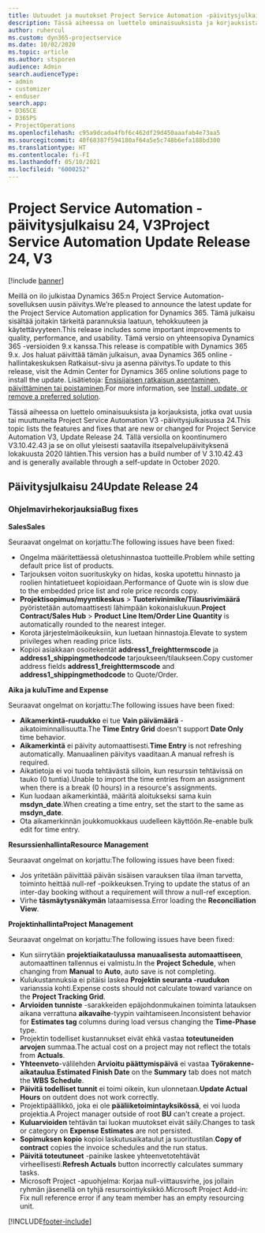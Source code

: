 ```yaml
---
title: Uutuudet ja muutokset Project Service Automation -päivitysjulkaisussa 24, V3
description: Tässä aiheessa on luettelo ominaisuuksista ja korjauksista, jotka ovat käytettävissä Project Service Automation -päivitysjulkaisussa 24, V3.
author: ruhercul
ms.custom: dyn365-projectservice
ms.date: 10/02/2020
ms.topic: article
ms.author: stsporen
audience: Admin
search.audienceType:
- admin
- customizer
- enduser
search.app:
- D365CE
- D365PS
- ProjectOperations
ms.openlocfilehash: c95a9dcada4fbf6c462df29d450aaafab4e73aa5
ms.sourcegitcommit: 40f68387f594180af64a5e5c748b6efa188bd300
ms.translationtype: HT
ms.contentlocale: fi-FI
ms.lasthandoff: 05/10/2021
ms.locfileid: "6000252"
---
```

# <a name="project-service-automation-update-release-24-v3"></a><span data-ttu-id="36814-103">Project Service Automation -päivitysjulkaisu 24, V3</span><span class="sxs-lookup"><span data-stu-id="36814-103">Project Service Automation Update Release 24, V3</span></span>

[!include [banner](../includes/psa-now-project-operations.md)]

<span data-ttu-id="36814-104">Meillä on ilo julkistaa Dynamics 365:n Project Service Automation-sovelluksen uusin päivitys.</span><span class="sxs-lookup"><span data-stu-id="36814-104">We’re pleased to announce the latest update for the Project Service Automation application for Dynamics 365.</span></span> <span data-ttu-id="36814-105">Tämä julkaisu sisältää joitakin tärkeitä parannuksia laatuun, tehokkuuteen ja käytettävyyteen.</span><span class="sxs-lookup"><span data-stu-id="36814-105">This release includes some important improvements to quality, performance, and usability.</span></span> <span data-ttu-id="36814-106">Tämä versio on yhteensopiva Dynamics 365 -versioiden 9.x kanssa.</span><span class="sxs-lookup"><span data-stu-id="36814-106">This release is compatible with Dynamics 365 9.x.</span></span> <span data-ttu-id="36814-107">Jos haluat päivittää tämän julkaisun, avaa Dynamics 365 online -hallintakeskuksen Ratkaisut-sivu ja asenna päivitys.</span><span class="sxs-lookup"><span data-stu-id="36814-107">To update to this release, visit the Admin Center for Dynamics 365 online solutions page to install the update.</span></span> <span data-ttu-id="36814-108">Lisätietoja: [Ensisijaisen ratkaisun asentaminen, päivittäminen tai poistaminen](/power-platform/admin/install-remove-preferred-solution).</span><span class="sxs-lookup"><span data-stu-id="36814-108">For more information, see [Install, update, or remove a preferred solution](/power-platform/admin/install-remove-preferred-solution).</span></span>

<span data-ttu-id="36814-109">Tässä aiheessa on luettelo ominaisuuksista ja korjauksista, jotka ovat uusia tai muuttuneita Project Service Automation V3 -päivitysjulkaisussa 24.</span><span class="sxs-lookup"><span data-stu-id="36814-109">This topic lists the features and fixes that are new or changed for Project Service Automation V3, Update Release 24.</span></span> <span data-ttu-id="36814-110">Tällä versiolla on koontinumero V3.10.42.43 ja se on ollut yleisesti saatavilla itsepalvelupäivityksenä lokakuusta 2020 lähtien.</span><span class="sxs-lookup"><span data-stu-id="36814-110">This version has a build number of V 3.10.42.43 and is generally available through a self-update in October 2020.</span></span>

## <a name="update-release-24"></a><span data-ttu-id="36814-111">Päivitysjulkaisu 24</span><span class="sxs-lookup"><span data-stu-id="36814-111">Update Release 24</span></span>

### <a name="bug-fixes"></a><span data-ttu-id="36814-112">Ohjelmavirhekorjauksia</span><span class="sxs-lookup"><span data-stu-id="36814-112">Bug fixes</span></span>

<span data-ttu-id="36814-113">**Sales**</span><span class="sxs-lookup"><span data-stu-id="36814-113">**Sales**</span></span>

<span data-ttu-id="36814-114">Seuraavat ongelmat on korjattu:</span><span class="sxs-lookup"><span data-stu-id="36814-114">The following issues have been fixed:</span></span>

- <span data-ttu-id="36814-115">Ongelma määritettäessä oletushinnastoa tuotteille.</span><span class="sxs-lookup"><span data-stu-id="36814-115">Problem while setting default price list of products.</span></span>
- <span data-ttu-id="36814-116">Tarjouksen voiton suorituskyky on hidas, koska upotettu hinnasto ja roolien hintatietueet kopioidaan.</span><span class="sxs-lookup"><span data-stu-id="36814-116">Performance of Quote win is slow due to the embedded price list and role price records copy.</span></span>
- <span data-ttu-id="36814-117">**Projektisopimus/myyntikeskus** > **Tuoterivinimike/Tilausrivimäärä** pyöristetään automaattisesti lähimpään kokonaislukuun.</span><span class="sxs-lookup"><span data-stu-id="36814-117">**Project Contract/Sales Hub** > **Product Line Item/Order Line Quantity** is automatically rounded to the nearest integer.</span></span>
- <span data-ttu-id="36814-118">Korota järjestelmäoikeuksiin, kun luetaan hinnastoja.</span><span class="sxs-lookup"><span data-stu-id="36814-118">Elevate to system privileges when reading price lists.</span></span>
- <span data-ttu-id="36814-119">Kopioi asiakkaan osoitekentät **address1_freighttermscode** ja **address1_shippingmethodcode** tarjoukseen/tilaukseen.</span><span class="sxs-lookup"><span data-stu-id="36814-119">Copy customer address fields **address1_freighttermscode** and **address1_shippingmethodcode** to Quote/Order.</span></span> 


<span data-ttu-id="36814-120">**Aika ja kulu**</span><span class="sxs-lookup"><span data-stu-id="36814-120">**Time and Expense**</span></span>

<span data-ttu-id="36814-121">Seuraavat ongelmat on korjattu:</span><span class="sxs-lookup"><span data-stu-id="36814-121">The following issues have been fixed:</span></span>

- <span data-ttu-id="36814-122">**Aikamerkintä-ruudukko** ei tue **Vain päivämäärä** -aikatoiminnallisuutta.</span><span class="sxs-lookup"><span data-stu-id="36814-122">The **Time Entry Grid** doesn't support **Date Only** time behavior.</span></span>
- <span data-ttu-id="36814-123">**Aikamerkintä** ei päivity automaattisesti.</span><span class="sxs-lookup"><span data-stu-id="36814-123">**Time Entry** is not refreshing automatically.</span></span> <span data-ttu-id="36814-124">Manuaalinen päivitys vaaditaan.</span><span class="sxs-lookup"><span data-stu-id="36814-124">A manual refresh is required.</span></span>
- <span data-ttu-id="36814-125">Aikatietoja ei voi tuoda tehtävästä silloin, kun resurssin tehtävissä on tauko (0 tuntia).</span><span class="sxs-lookup"><span data-stu-id="36814-125">Unable to import the time entries from an assignment when there is a break (0 hours) in a resource's assignments.</span></span>
- <span data-ttu-id="36814-126">Kun luodaan aikamerkintää, määritä aloitukseksi sama kuin **msdyn_date**.</span><span class="sxs-lookup"><span data-stu-id="36814-126">When creating a time entry, set the start to the same as **msdyn_date**.</span></span>
- <span data-ttu-id="36814-127">Ota aikamerkinnän joukkomuokkaus uudelleen käyttöön.</span><span class="sxs-lookup"><span data-stu-id="36814-127">Re-enable bulk edit for time entry.</span></span>

<span data-ttu-id="36814-128">**Resurssienhallinta**</span><span class="sxs-lookup"><span data-stu-id="36814-128">**Resource Management**</span></span>

<span data-ttu-id="36814-129">Seuraavat ongelmat on korjattu:</span><span class="sxs-lookup"><span data-stu-id="36814-129">The following issues have been fixed:</span></span>

- <span data-ttu-id="36814-130">Jos yritetään päivittää päivän sisäisen varauksen tilaa ilman tarvetta, toiminto heittää null-ref -poikkeuksen.</span><span class="sxs-lookup"><span data-stu-id="36814-130">Trying to update the status of an inter-day booking without a requirement will throw a null-ref exception.</span></span>
- <span data-ttu-id="36814-131">Virhe **täsmäytysnäkymän** lataamisessa.</span><span class="sxs-lookup"><span data-stu-id="36814-131">Error loading the **Reconciliation View**.</span></span>


<span data-ttu-id="36814-132">**Projektinhallinta**</span><span class="sxs-lookup"><span data-stu-id="36814-132">**Project Management**</span></span>

<span data-ttu-id="36814-133">Seuraavat ongelmat on korjattu:</span><span class="sxs-lookup"><span data-stu-id="36814-133">The following issues have been fixed:</span></span>

- <span data-ttu-id="36814-134">Kun siirrytään **projektiaikataulussa** **manuaalisesta** **automaattiseen**, automaattinen tallennus ei valmistu.</span><span class="sxs-lookup"><span data-stu-id="36814-134">In the **Project Schedule**, when changing from **Manual** to **Auto**, auto save is not completing.</span></span>
- <span data-ttu-id="36814-135">Kulukustannuksia ei pitäisi laskea **Projektin seuranta -ruudukon** varianssia kohti.</span><span class="sxs-lookup"><span data-stu-id="36814-135">Expense costs should not calculate toward variance on the **Project Tracking Grid**.</span></span>
- <span data-ttu-id="36814-136">**Arvioiden tunniste** -sarakkeiden epäjohdonmukainen toiminta latauksen aikana verrattuna **aikavaihe**-tyypin vaihtamiseen.</span><span class="sxs-lookup"><span data-stu-id="36814-136">Inconsistent behavior for **Estimates tag** columns during load versus changing the **Time-Phase** type.</span></span>
- <span data-ttu-id="36814-137">Projektin todelliset kustannukset eivät ehkä vastaa **toteutuneiden arvojen** summaa.</span><span class="sxs-lookup"><span data-stu-id="36814-137">The actual cost on a project may not reflect the totals from **Actuals**.</span></span>
- <span data-ttu-id="36814-138">**Yhteenveto**-välilehden **Arvioitu päättymispäivä** ei vastaa **Työrakenne-aikataulua**.</span><span class="sxs-lookup"><span data-stu-id="36814-138">**Estimated Finish Date** on the **Summary** tab does not match the **WBS Schedule**.</span></span>
- <span data-ttu-id="36814-139">**Päivitä todelliset tunnit** ei toimi oikein, kun ulonnetaan.</span><span class="sxs-lookup"><span data-stu-id="36814-139">**Update Actual Hours** on outdent does not work correctly.</span></span>
- <span data-ttu-id="36814-140">Projektipäällikkö, joka ei ole **pääliiketoimintayksikössä**, ei voi luoda projektia.</span><span class="sxs-lookup"><span data-stu-id="36814-140">A Project manager outside of root **BU** can't create a project.</span></span>
- <span data-ttu-id="36814-141">**Kuluarvioiden** tehtävän tai luokan muutokset eivät säily.</span><span class="sxs-lookup"><span data-stu-id="36814-141">Changes to task or category on **Expense Estimates** are not persisted.</span></span>
- <span data-ttu-id="36814-142">**Sopimuksen kopio** kopioi laskutusaikataulut ja suoritustilan.</span><span class="sxs-lookup"><span data-stu-id="36814-142">**Copy of contract** copies the invoice schedules and the run status.</span></span>
- <span data-ttu-id="36814-143">**Päivitä toteutuneet** -painike laskee yhteenvetotehtävät virheellisesti.</span><span class="sxs-lookup"><span data-stu-id="36814-143">**Refresh Actuals** button incorrectly calculates summary tasks.</span></span>
- <span data-ttu-id="36814-144">Microsoft Project -apuohjelma: Korjaa null-viittausvirhe, jos jollain ryhmän jäsenellä on tyhjä resursointiyksikkö.</span><span class="sxs-lookup"><span data-stu-id="36814-144">Microsoft Project Add-in: Fix null reference error if any team member has an empty resourcing unit.</span></span>



[!INCLUDE[footer-include](../includes/footer-banner.md)]